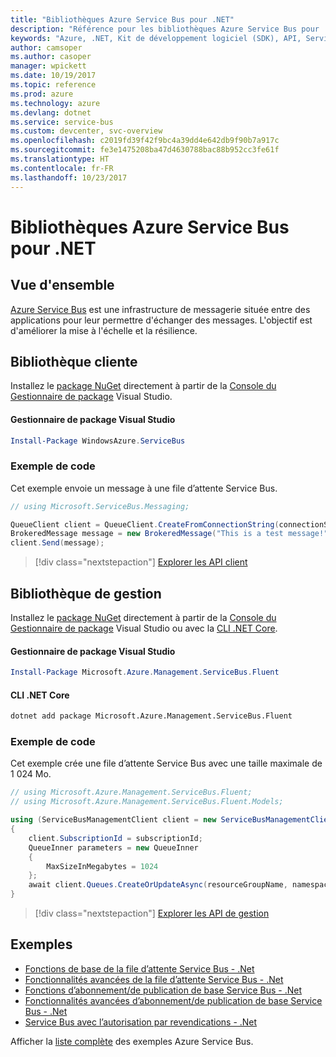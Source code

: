 ```yaml
---
title: "Bibliothèques Azure Service Bus pour .NET"
description: "Référence pour les bibliothèques Azure Service Bus pour .NET"
keywords: "Azure, .NET, Kit de développement logiciel (SDK), API, Service Bus"
author: camsoper
ms.author: casoper
manager: wpickett
ms.date: 10/19/2017
ms.topic: reference
ms.prod: azure
ms.technology: azure
ms.devlang: dotnet
ms.service: service-bus
ms.custom: devcenter, svc-overview
ms.openlocfilehash: c2019fd39f42f9bc4a39dd4e642db9f90b7a917c
ms.sourcegitcommit: fe3e1475208ba47d4630788bac88b952cc3fe61f
ms.translationtype: HT
ms.contentlocale: fr-FR
ms.lasthandoff: 10/23/2017
---
```

# <a name="azure-service-bus-libraries-for-net"></a>Bibliothèques Azure Service Bus pour .NET

## <a name="overview"></a>Vue d'ensemble

[Azure Service Bus](https://docs.microsoft.com/azure/service-bus-messaging/service-bus-messaging-overview) est une infrastructure de messagerie située entre des applications pour leur permettre d'échanger des messages. L'objectif est d'améliorer la mise à l'échelle et la résilience.

## <a name="client-library"></a>Bibliothèque cliente

Installez le [package NuGet](https://www.nuget.org/packages/WindowsAzure.ServiceBus) directement à partir de la [Console du Gestionnaire de package][PackageManager] Visual Studio.

#### <a name="visual-studio-package-manager"></a>Gestionnaire de package Visual Studio

```powershell
Install-Package WindowsAzure.ServiceBus
```

### <a name="code-example"></a>Exemple de code

Cet exemple envoie un message à une file d’attente Service Bus.

```csharp
// using Microsoft.ServiceBus.Messaging;

QueueClient client = QueueClient.CreateFromConnectionString(connectionString, queueName);
BrokeredMessage message = new BrokeredMessage("This is a test message!");
client.Send(message);
```

> [!div class="nextstepaction"]
> [Explorer les API client](/dotnet/api/overview/azure/servicebus/client)


## <a name="management-library"></a>Bibliothèque de gestion

Installez le [package NuGet](https://www.nuget.org/packages/Microsoft.Azure.Management.ServiceBus.Fluent) directement à partir de la [Console du Gestionnaire de package][PackageManager] Visual Studio ou avec la [CLI .NET Core][DotNetCLI].

#### <a name="visual-studio-package-manager"></a>Gestionnaire de package Visual Studio

```powershell
Install-Package Microsoft.Azure.Management.ServiceBus.Fluent
```

#### <a name="net-core-cli"></a>CLI .NET Core

```bash
dotnet add package Microsoft.Azure.Management.ServiceBus.Fluent
```

### <a name="code-example"></a>Exemple de code

Cet exemple crée une file d’attente Service Bus avec une taille maximale de 1 024 Mo.

```csharp
// using Microsoft.Azure.Management.ServiceBus.Fluent;
// using Microsoft.Azure.Management.ServiceBus.Fluent.Models;

using (ServiceBusManagementClient client = new ServiceBusManagementClient(credentials))
{
    client.SubscriptionId = subscriptionId;
    QueueInner parameters = new QueueInner
    {
        MaxSizeInMegabytes = 1024
    };
    await client.Queues.CreateOrUpdateAsync(resourceGroupName, namespaceName, queueName, parameters);
}
```

> [!div class="nextstepaction"]
> [Explorer les API de gestion](/dotnet/api/overview/azure/servicebus/management)

## <a name="samples"></a>Exemples

- [Fonctions de base de la file d’attente Service Bus - .Net](https://azure.microsoft.com/resources/samples/service-bus-dotnet-manage-queue-with-basic-features/)
- [Fonctionnalités avancées de la file d’attente Service Bus - .Net](https://azure.microsoft.com/resources/samples/service-bus-dotnet-manage-queue-with-advanced-features/)
- [Fonctions d’abonnement/de publication de base Service Bus - .Net](https://azure.microsoft.com/resources/samples/service-bus-dotnet-manage-publish-subscribe-with-basic-features/)
- [Fonctionnalités avancées d’abonnement/de publication de base Service Bus - .Net](https://azure.microsoft.com/resources/samples/service-bus-dotnet-manage-publish-subscribe-with-advanced-features/)
- [Service Bus avec l’autorisation par revendications - .Net](https://azure.microsoft.com/resources/samples/service-bus-dotnet-manage-with-claims-based-authorization/)

Afficher la [liste complète](https://azure.microsoft.com/resources/samples/?term=service+bus) des exemples Azure Service Bus.


[PackageManager]: https://docs.microsoft.com/nuget/tools/package-manager-console
[DotNetCLI]: https://docs.microsoft.com/dotnet/core/tools/dotnet-add-package
